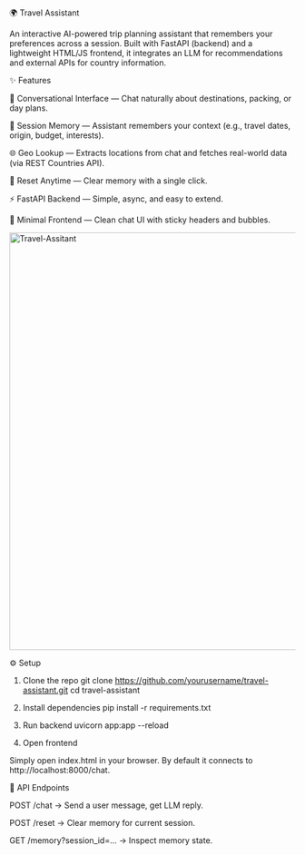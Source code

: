 🌍 Travel Assistant

An interactive AI-powered trip planning assistant that remembers your preferences across a session.
Built with FastAPI (backend) and a lightweight HTML/JS frontend, it integrates an LLM for recommendations and external APIs for country information.

✨ Features

💬 Conversational Interface — Chat naturally about destinations, packing, or day plans.

🧠 Session Memory — Assistant remembers your context (e.g., travel dates, origin, budget, interests).

🌐 Geo Lookup — Extracts locations from chat and fetches real-world data (via REST Countries API).

🔄 Reset Anytime — Clear memory with a single click.

⚡ FastAPI Backend — Simple, async, and easy to extend.

🎨 Minimal Frontend — Clean chat UI with sticky headers and bubbles.

<img width="722" height="736" alt="Travel-Assitant" src="https://github.com/user-attachments/assets/bfbe24d5-1e75-48b8-83de-3711870a0fd0" />

⚙️ Setup
1. Clone the repo
git clone https://github.com/yourusername/travel-assistant.git
cd travel-assistant

2. Install dependencies
pip install -r requirements.txt

3. Run backend
uvicorn app:app --reload

4. Open frontend

Simply open index.html in your browser.
By default it connects to http://localhost:8000/chat.

🔌 API Endpoints

POST /chat → Send a user message, get LLM reply.

POST /reset → Clear memory for current session.

GET /memory?session_id=... → Inspect memory state.

